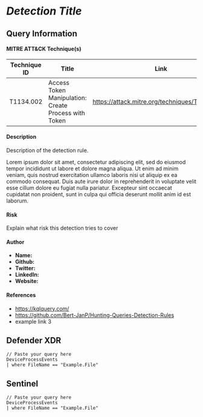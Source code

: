 # *Detection Title*

## Query Information

#### MITRE ATT&CK Technique(s)

| Technique ID | Title    | Link    |
| ---  | --- | --- |
| T1134.002 | Access Token Manipulation: Create Process with Token | https://attack.mitre.org/techniques/T1134/002/ |

#### Description
Description of the detection rule.

Lorem ipsum dolor sit amet, consectetur adipiscing elit, sed do eiusmod tempor incididunt ut labore et dolore magna aliqua. Ut enim ad minim veniam, quis nostrud exercitation ullamco laboris nisi ut aliquip ex ea commodo consequat. Duis aute irure dolor in reprehenderit in voluptate velit esse cillum dolore eu fugiat nulla pariatur. Excepteur sint occaecat cupidatat non proident, sunt in culpa qui officia deserunt mollit anim id est laborum.

#### Risk
Explain what risk this detection tries to cover

#### Author <Optional>
- **Name:**
- **Github:**
- **Twitter:**
- **LinkedIn:**
- **Website:**

#### References
- https://kqlquery.com/
- https://github.com/Bert-JanP/Hunting-Queries-Detection-Rules
- example link 3

## Defender XDR
```KQL
// Paste your query here
DeviceProcessEvents
| where FileName == "Example.File"
```

## Sentinel
```KQL
// Paste your query here
DeviceProcessEvents
| where FileName == "Example.File"
```
